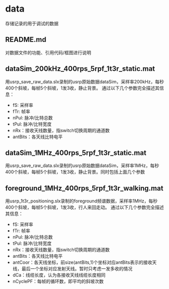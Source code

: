# data
存储记录的用于调试的数据

## README.md
对数据文件的功能、引用代码/框图进行说明

## dataSim_200kHz_400rps_5rpf_1t3r_static.mat
用usrp_save_raw_data.slx录制的usrp原始数据dataSim，采样率200kHz，每秒400个斜坡，每帧5个斜坡，1发3收，静止背景。
通过以下几个参数完全描述其信息：
- fS: 采样率
- fTr: 帧率
- nPul: 脉冲/比特总数
- tPul: 脉冲/比特宽度
- nRx：接收天线数量，指switch切换周期的通道数
- antBits：各天线比特电平

## dataSim_1MHz_400rps_5rpf_1t3r_static.mat
用usrp_save_raw_data.slx录制的usrp原始数据dataSim，采样率1MHz，每秒400个斜坡，每帧5个斜坡，1发3收，静止背景。同时包括上面几个参数

## foreground_1MHz_400rps_5rpf_1t3r_walking.mat
用usrp_1t3r_positioning.slx录制的foreground频谱数据，采样率1MHz，每秒400个斜坡，每帧5个斜坡，1发3收，行人来回走动。
通过以下几个参数完全描述其信息：
- fS: 采样率
- fTr: 帧率
- nPul: 脉冲/比特总数
- tPul: 脉冲/比特宽度
- nRx：接收天线数量，指switch切换周期的通道数
- antBits：各天线比特电平
- antCoor：各天线坐标，前size(antBits,1)个坐标对应antBits表示的接收天线，最后一个坐标对应发射天线。暂时只考虑一发多收的情况
- dCa：线缆长度，认为各接收天线线缆长度相同
- nCyclePF：每帧的循环数，即平均的斜坡次数
